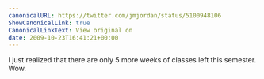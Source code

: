 ```yaml
---
canonicalURL: https://twitter.com/jmjordan/status/5100948106
ShowCanonicalLink: true
CanonicalLinkText: View original on
date: 2009-10-23T16:41:21+00:00
---
```

I just realized that there are only 5 more weeks of classes left this semester. Wow.